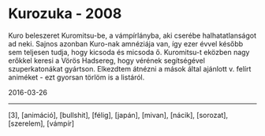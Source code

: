 # Kurozuka - 2008

Kuro beleszeret Kuromitsu-be, a vámpírlányba, aki cserébe halhatatlanságot ad neki. Sajnos azonban Kuro-nak amnéziája van, így ezer évvel később sem teljesen tudja, hogy kicsoda és micsoda ő. Kuromitsu-t eközben nagy erőkkel keresi a Vörös Hadsereg, hogy vérének segítségével szuperkatonákat gyártson. Elkezdtem átnézni a mások által ajánlott v. felírt animéket - ezt gyorsan törlöm is a listáról.

2016-03-26 

----

[3], [animáció], [bullshit], [félig], [japán], [mivan], [nácik], [sorozat], [szerelem], [vámpír]